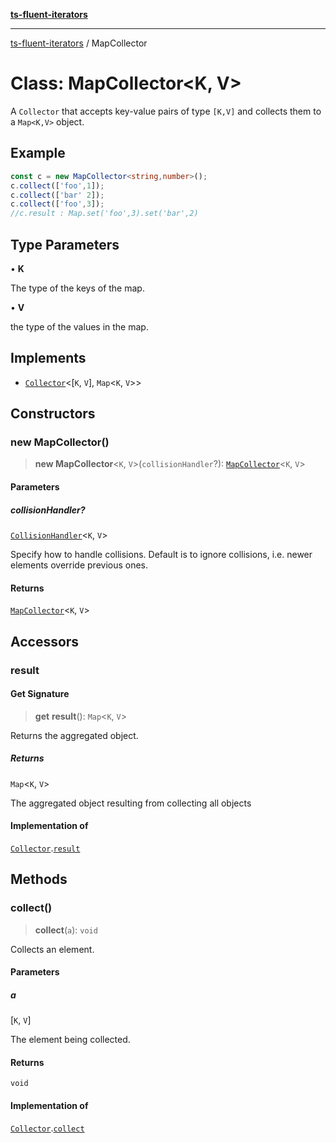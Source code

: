 [**ts-fluent-iterators**](../README.md)

---

[ts-fluent-iterators](../README.md) / MapCollector

# Class: MapCollector\<K, V\>

A `Collector` that accepts key-value pairs of type `[K,V]` and collects them to a `Map<K,V>` object.

## Example

```ts
const c = new MapCollector<string,number>();
c.collect(['foo',1]);
c.collect(['bar' 2]);
c.collect(['foo',3]);
//c.result : Map.set('foo',3).set('bar',2)
```

## Type Parameters

• **K**

The type of the keys of the map.

• **V**

the type of the values in the map.

## Implements

- [`Collector`](../interfaces/Collector.md)\<\[`K`, `V`\], `Map`\<`K`, `V`\>\>

## Constructors

### new MapCollector()

> **new MapCollector**\<`K`, `V`\>(`collisionHandler`?): [`MapCollector`](MapCollector.md)\<`K`, `V`\>

#### Parameters

##### collisionHandler?

[`CollisionHandler`](../type-aliases/CollisionHandler.md)\<`K`, `V`\>

Specify how to handle collisions. Default is to ignore collisions, i.e. newer elements override previous ones.

#### Returns

[`MapCollector`](MapCollector.md)\<`K`, `V`\>

## Accessors

### result

#### Get Signature

> **get** **result**(): `Map`\<`K`, `V`\>

Returns the aggregated object.

##### Returns

`Map`\<`K`, `V`\>

The aggregated object resulting from collecting all objects

#### Implementation of

[`Collector`](../interfaces/Collector.md).[`result`](../interfaces/Collector.md#result)

## Methods

### collect()

> **collect**(`a`): `void`

Collects an element.

#### Parameters

##### a

\[`K`, `V`\]

The element being collected.

#### Returns

`void`

#### Implementation of

[`Collector`](../interfaces/Collector.md).[`collect`](../interfaces/Collector.md#collect)

